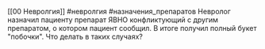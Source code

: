 [[00 Невролгия]] #невролгия #назначения_препаратов
Невролог назначил пациенту препарат ЯВНО конфликтующий с другим препаратом, о котором пациент сообщил. В итоге получил полный букет "побочки".
Что делать в таких случаях?